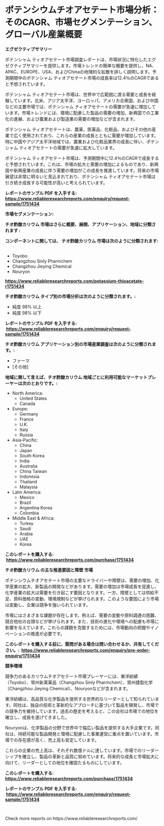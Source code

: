 <p><h1>ポテンシウムチオアセテート市場分析：そのCAGR、市場セグメンテーション、グローバル産業概要</h1></p><p><strong>エグゼクティブサマリー</strong></p>
<p><p>ポテンシャム ティオアセテート市場調査レポートは、市場状況に特化したエグゼクティブサマリーを提供します。市場トレンドの簡単な概要を提供し、NA、APAC、EUROPE、USA、およびChinaの地理的な拡散を詳しく説明します。予測期間中のポテンシャム ティオアセテート市場の成長率は12.4％のCAGRであると予想されています。</p><p>ポテンシャム ティオアセテート市場は、世界中で広範囲に渡る需要と成長を経験しています。北米、アジア太平洋、ヨーロッパ、アメリカ合衆国、および中国などの主要市場では、ポテンシャム ティオアセテートの需要が急速に増加しています。市場トレンドには、環境に配慮した製品の需要の増加、新興国での工業化の進展、および農業および製造業の需要の増加などが含まれます。</p><p>ポテンシャム ティオアセテートは、農薬、医薬品、化粧品、およびその他の産業で広く使用されており、これらの産業の成長とともに需要が増加しています。特に中国やアジア太平洋地域では、農業および化粧品業界の成長に伴い、ポテンシャム ティオアセテートの需要が急速に拡大しています。</p><p>ポテンシャム ティオアセテート市場は、予測期間中に12.4％のCAGRで成長すると予想されています。これは、市場の拡大と需要の増加によるものであり、新興国や新興産業の成長に伴う需要の増加がこの成長を推進しています。将来の市場展望は非常に明るいと見込まれており、ポテンシャム ティオアセテート市場は引き続き成長する可能性が高いと考えられています。</p></p>
<p><strong>レポートのサンプル PDF を入手する: <a href="https://www.reliableresearchreports.com/enquiry/request-sample/1751434">https://www.reliableresearchreports.com/enquiry/request-sample/1751434</a></strong></p>
<p><strong>市場セグメンテーション:</strong></p>
<p><strong> チオ酢酸カリウム 市場はさらに概要、展開、アプリケーション、地域に分類されます :</strong></p>
<p><strong>コンポーネントに関しては、 チオ酢酸カリウム 市場は次のように分類されます: &nbsp;</strong></p>
<p><ul><li>Toyobo</li><li>Changzhou Sinly Pharmchem</li><li>Changzhou Jieying Chemical</li><li>Nouryon</li></ul></p>
<p><strong><a href="https://www.reliableresearchreports.com/potassium-thioacetate-r1751434">https://www.reliableresearchreports.com/potassium-thioacetate-r1751434</a></strong></p>
<p><strong> チオ酢酸カリウム タイプ別の市場分析は次のように分類されます。:</strong></p>
<p><ul><li>純度 98% 以上</li><li>純度 98% 以下</li></ul></p>
<p><strong>レポートのサンプル PDF を入手する: &nbsp;<a href="https://www.reliableresearchreports.com/enquiry/request-sample/1751434">https://www.reliableresearchreports.com/enquiry/request-sample/1751434</a></strong></p>
<p><strong> チオ酢酸カリウム アプリケーション別の市場産業調査は次のように分類されます。:</strong></p>
<p><ul><li>ファーマ</li><li>[その他]</li></ul></p>
<p><strong>地域に関して言えば、チオ酢酸カリウム 地域ごとに利用可能なマーケットプレーヤーは次のとおりです。:</strong></p>
<p><ul>
    <li>
        North America:
        <ul>
            <li>United States</li>
            <li>Canada</li>
        </ul>
    </li>
    <li>
        Europe:
        <ul>
            <li>Germany</li>
            <li>France</li>
            <li>U.K.</li>
            <li>Italy</li>
            <li>Russia</li>
        </ul>
    </li>
    <li>
        Asia-Pacific:
        <ul>
            <li>China</li>
            <li>Japan</li>
            <li>South Korea</li>
            <li>India</li>
            <li>Australia</li>
            <li>China Taiwan</li>
            <li>Indonesia</li>
            <li>Thailand</li>
            <li>Malaysia</li>
        </ul>
    </li>
    <li>
        Latin America:
        <ul>
            <li>Mexico</li>
            <li>Brazil</li>
            <li>Argentina Korea</li>
            <li>Colombia</li>
        </ul>
    </li>
    <li>
        Middle East & Africa:
        <ul>
            <li>Turkey</li>
            <li>Saudi</li>
            <li>Arabia</li>
            <li>UAE</li>
            <li>Korea</li>
        </ul>
    </li>
    </ul></p>
<p><strong>このレポートを購入する: &nbsp;<a href="https://www.reliableresearchreports.com/purchase/1751434">https://www.reliableresearchreports.com/purchase/1751434</a></strong></p>
<p><strong>チオ酢酸カリウム の主な推進要因と障壁 市場</strong></p>
<p><p>ポテンシウムチオアセテート市場の主要なドライバーや障壁は、需要の増加、化学産業の拡大、新製品の開発などがあります。需要の増加は市場成長を促進し、化学産業の拡大は需要を引き起こす要因となります。一方、障壁としては供給不足、原料価格の変動、環境規制などが挙げられます。このような要因により市場は変動し、企業は競争を強いられています。</p><p>市場にはさまざまな課題が存在します。例えば、需要の変動や原料調達の困難、競合他社の台頭などが挙げられます。また、技術の進化や環境への配慮も市場に影響を与えています。これらの課題を克服するためには、市場動向の把握やイノベーションの推進が必要です。</p></p>
<p><strong>このレポートを購入する前に、質問がある場合は問い合わせるか、共有してください。:&nbsp; <a href="https://www.reliableresearchreports.com/enquiry/pre-order-enquiry/1751434">https://www.reliableresearchreports.com/enquiry/pre-order-enquiry/1751434</a></strong></p>
<p><strong>競争環境</strong></p>
<p><p>競争力のあるカリウムチオアセテート市場プレーヤーには、東洋紡績（Toyobo）、常州新莱薬品（Changzhou Sinly Pharmchem）、常州捷盈化学（Changzhou Jieying Chemical）、Nouryonなどが含まれます。</p><p>東洋紡績は、高品質な化学製品を提供する世界的なリーダーとして知られています。同社は、独自の技術と革新的なアプローチに基づいて製品を開発し、市場での競争力を維持しています。過去の歴史を考えると、この会社は市場での地位を確立し、成長を遂げてきました。</p><p>Nouryonは、化学製品の分野で世界中で幅広い製品を提供する大手企業です。同社は、持続可能な製品開発と環境に配慮した事業運営に重点を置いています。市場での存在感が高く、売上高も安定しています。</p><p>これらの企業の売上高は、それぞれ数億ドルに達しています。市場でのリーダーシップを確立し、製品の革新と品質に努めています。将来的な成長と市場拡大に向けて、リーダーとしての地位を確固たるものにしています。</p></p>
<p><strong>このレポートを購入する: &nbsp; <a href="https://www.reliableresearchreports.com/purchase/1751434">https://www.reliableresearchreports.com/purchase/1751434</a></strong></p>
<p><strong>レポートのサンプル PDF を入手する: &nbsp;<a href="https://www.reliableresearchreports.com/enquiry/request-sample/1751434">https://www.reliableresearchreports.com/enquiry/request-sample/1751434</a></strong><strong></strong></p>
<p>&nbsp;</p>
<p>Check more reports on https://www.reliableresearchreports.com/</p>